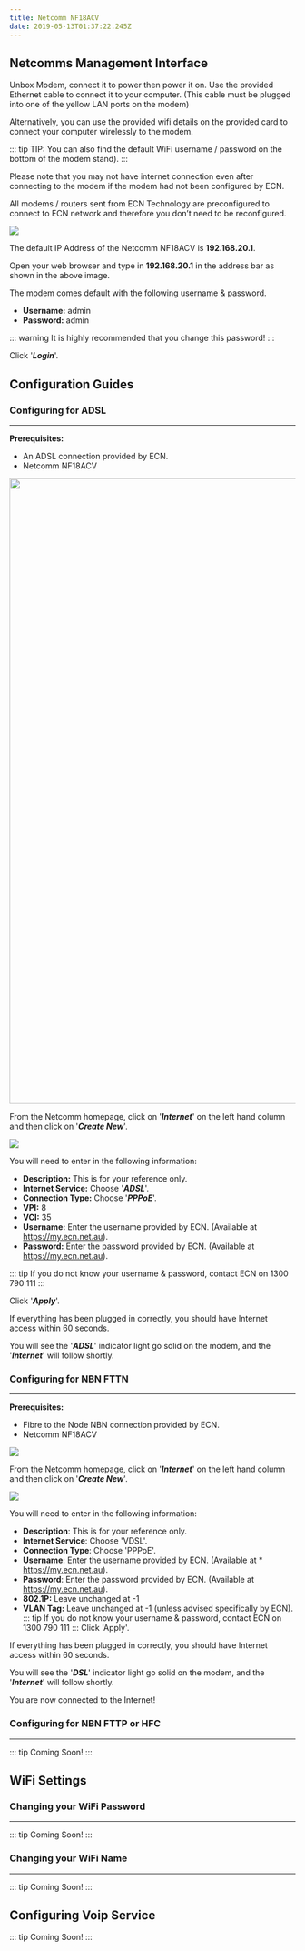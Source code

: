 ```yaml
---
title: Netcomm NF18ACV
date: 2019-05-13T01:37:22.245Z
---
```

## Netcomms Management Interface

Unbox Modem, connect it to power then power it on. 
Use the provided Ethernet cable to connect it to your computer. (This cable must be plugged into one of the yellow LAN ports on the modem) 

Alternatively, you can use the provided wifi details on the provided card to connect your computer wirelessly to the modem. 

::: tip
TIP: You can also find the default WiFi username / password on the bottom of the modem stand).
:::

Please note that you may not have internet connection even after connecting to the modem if the modem had not been configured by ECN. 

All modems / routers sent from ECN Technology are preconfigured to connect to ECN network and therefore you don’t need to be reconfigured.

<img style="width: auto; height: auto;" src="/images/nf18acv-webinterface-1.png">

The default IP Address of the Netcomm NF18ACV is **192.168.20.1**.

Open your web browser and type in **192.168.20.1** in the address bar as shown in the above image.

The modem comes default with the following username & password.

* **Username:** admin
* **Password:** admin

::: warning
It is highly recommended that you change this password!
:::

Click '_**Login**_'.

## Configuration Guides

### Configuring for ADSL

- - -

**Prerequisites:** 

* An ADSL connection provided by ECN.
* Netcomm NF18ACV

<img style="width: 1100px; height: auto;" src="/images/nf18acv-fttn-1.jpg">

From the Netcomm homepage, click on '_**Internet**_' on the left hand column and then click on '_**Create New**_'.

<img style="width: auto; height: auto;" src="/images/nf18acv-adsl-2.png">

You will need to enter in the following information:

* **Description:** This is for your reference only.
* **Internet Service:** Choose '_**ADSL**_'.
* **Connection Type:** Choose '_**PPPoE**_'.
* **VPI:** 8
* **VCI:** 35
* **Username:** Enter the username provided by ECN. (Available at https://my.ecn.net.au).
* **Password:** Enter the password provided by ECN. (Available at https://my.ecn.net.au).

::: tip
If you do not know your username & password, contact ECN on 1300 790 111
:::

Click '_**Apply**_'.

If everything has been plugged in correctly, you should have Internet access within 60 seconds.

You will see the '_**ADSL**_' indicator light go solid on the modem, and the '_**Internet**_' will follow shortly.

### Configuring for NBN FTTN

- - -

**Prerequisites:** 

* Fibre to the Node NBN connection provided by ECN.
* Netcomm NF18ACV

<img style="width: auto; height: auto;" src="/images/nf18acv-fttn-1.jpg">

From the Netcomm homepage, click on '_**Internet**_' on the left hand column and then click on '_**Create New**_'.

<img style="width: auto; height: auto;" src="/images/nf18acv-fttn-2.png">

You will need to enter in the following information:

* **Description**: This is for your reference only.
* **Internet Service**: Choose 'VDSL'.
* **Connection Type**: Choose 'PPPoE'.
* **Username**: Enter the username provided by ECN. (Available at * https://my.ecn.net.au).
* **Password**: Enter the password provided by ECN. (Available at 
https://my.ecn.net.au).
* **802.1P:** Leave unchanged at -1
* **VLAN Tag:** Leave unchanged at -1 (unless advised specifically by ECN).
::: tip
If you do not know your username & password, contact ECN on 1300 790 111
:::
Click 'Apply'.

If everything has been plugged in correctly, you should have Internet access within 60 seconds.

You will see the '**_DSL_**' indicator light go solid on the modem, and the '**_Internet_**' will follow shortly.

You are now connected to the Internet!


### Configuring for NBN FTTP or HFC

- - -

::: tip
Coming Soon!
:::

## WiFi Settings

### Changing your WiFi Password

- - -

::: tip
Coming Soon!
:::

### Changing your WiFi Name

- - -

::: tip
Coming Soon!
:::

## Configuring Voip Service

::: tip
Coming Soon!
:::
